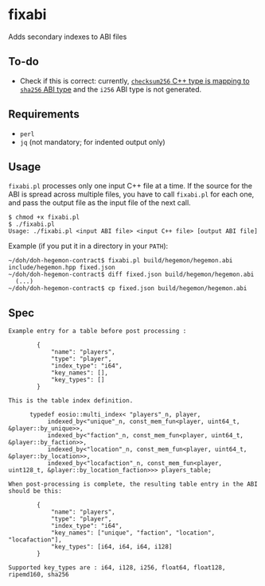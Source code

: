 # fixabi
Adds secondary indexes to ABI files

## To-do

* Check if this is correct: currently, [`checksum256` C++ type is mapping to `sha256` ABI type](https://github.com/FluxBP/fixabi/blob/70ca1e22666fdb774c9d1ddd8f63cb2ff8c47f6e/fixabi.pl#L481) and the `i256` ABI type is not generated.

## Requirements

* `perl`
* `jq` (not mandatory; for indented output only)

## Usage

`fixabi.pl` processes only one input C++ file at a time. If the source for the ABI is spread across multiple files, you have to call `fixabi.pl` for each one, and pass the output file as the input file of the next call.

```
$ chmod +x fixabi.pl
$ ./fixabi.pl
Usage: ./fixabi.pl <input ABI file> <input C++ file> [output ABI file]
```

Example (if you put it in a directory in your `PATH`):

```
~/doh/doh-hegemon-contract$ fixabi.pl build/hegemon/hegemon.abi include/hegemon.hpp fixed.json
~/doh/doh-hegemon-contract$ diff fixed.json build/hegemon/hegemon.abi
  (...)
~/doh/doh-hegemon-contract$ cp fixed.json build/hegemon/hegemon.abi
```

## Spec

```
Example entry for a table before post processing :

        {
            "name": "players",
            "type": "player",
            "index_type": "i64",
            "key_names": [],
            "key_types": []
        }

This is the table index definition.

      typedef eosio::multi_index< "players"_n, player,
           indexed_by<"unique"_n, const_mem_fun<player, uint64_t, &player::by_unique>>,
           indexed_by<"faction"_n, const_mem_fun<player, uint64_t, &player::by_faction>>,
           indexed_by<"location"_n, const_mem_fun<player, uint64_t, &player::by_location>>,
           indexed_by<"locafaction"_n, const_mem_fun<player, uint128_t, &player::by_location_faction>>> players_table;

When post-processing is complete, the resulting table entry in the ABI should be this:

        {
            "name": "players",
            "type": "player",
            "index_type": "i64",
            "key_names": ["unique", "faction", "location", "locafaction"],
            "key_types": [i64, i64, i64, i128]
        }

Supported key_types are : i64, i128, i256, float64, float128, ripemd160, sha256
```
